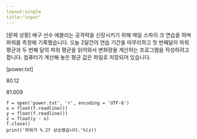 ```yaml
---
layout:single
title:"input"
---
```

[문제 상황]
배구 선수 에블리는 공격력을 신장시키기 위해 매일 스파이
크 연습을 하며 파워를 측정해 기록했습니다. 오늘 2달간의
연습 기간을 마무리하고 첫 번째달의 파워 평균과 두 번째
달의 파워 평균을 읽어와서 변화량을 계산하는 프로그램을
작성하려고 합니다. 컴퓨터가 계산해 놓은 평균 값은 파일로
저장되어 있습니다.

[power.txt]

80.12

81.009

~~~
f = open('power.txt', 'r', encoding = 'UTF-8')
x = float(f.readline())
y = float(f.readline())
z = float(y - x)
f.close()
print('파워가 %.2f 상승했습니다.'%(z))
~~~
